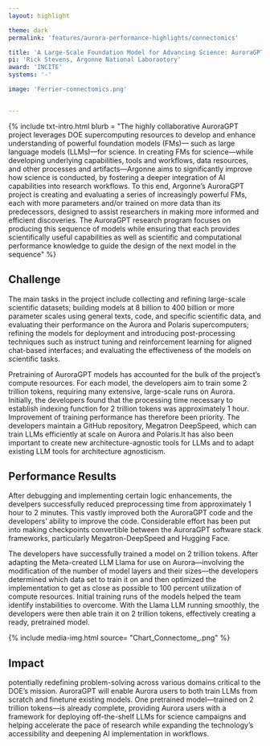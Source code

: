 ```yaml
---
layout: highlight

theme: dark
permalink: 'features/aurora-performance-highlights/connectomics'

title: 'A Large-Scale Foundation Model for Advancing Science: AuroraGPT'
pi: 'Rick Stevens, Argonne National Laboraotory'
award: 'INCITE'
systems: '-'

image: 'Ferrier-connectomics.png' 


---
```


{% include txt-intro.html 
    blurb = "The highly collaborative AuroraGPT project leverages DOE supercomputing resources to develop and enhance understanding of powerful foundation models (FMs)— such as large language models (LLMs)—for science. In creating FMs for science—while developing underlying capabilities, tools and workflows, data resources, and other processes and artifacts—Argonne aims to significantly improve how science is conducted, by fostering a deeper integration of AI capabilities into research workflows. To this end, Argonne’s AuroraGPT project is creating and evaluating a series of increasingly powerful FMs, each with more parameters and/or trained on more data than its predecessors, designed to assist researchers in making more informed and efficient discoveries. The AuroraGPT research program focuses on producing this sequence of models while ensuring that each provides scientifically useful capabilities as well as scientific and computational performance knowledge to guide the design of the next model in the sequence"
%}



## Challenge
The main tasks in the project include collecting and refining large-scale scientific datasets; building models at 8 billion to 400 billion or more parameter scales using general texts, code, and specific scientific data, and evaluating their performance on the Aurora and Polaris supercomputers; refining the models for deployment and introducing post-processing techniques such as instruct tuning and reinforcement learning for aligned chat-based interfaces; and evaluating the effectiveness of the models on scientific tasks.

Pretraining of AuroraGPT models has accounted for the bulk of the project’s compute resources. For each model, the developers aim to train some 2 trillion tokens, requiring many extensive, large-scale runs on Aurora. Initially, the developers found that the processing time necessary to establish indexing function for 2 trillion tokens was approximately 1 hour. Improvement of training performance has therefore been priority. The developers maintain a GitHub repository, Megatron DeepSpeed, which can train LLMs efficiently at scale on Aurora and Polaris.It has also been important to create new architecture-agnostic tools for LLMs and to adapt existing LLM tools for architecture agnosticism. 



## Performance Results
After debugging and implementing certain logic enhancements, the develpers successfully reduced preprocessing time from approximately 1 hour to 2 minutes. This vastly improved both the AuroraGPT code and the developers’ ability to improve the code. Considerable effort has been put into making checkpoints convertible between the AuroraGPT software stack frameworks, particularly Megatron-DeepSpeed and Hugging Face.

The developers have successfully trained a model on 2 trillion tokens. After adapting the Meta-created LLM Llama for use on Aurora—involving the modification of the number of model layers and their sizes—the developers determined which data set to train it on and then optimized the implementation to get as close as possible to 100 percent utilization of compute resources. Initial training runs of the models helped the team identify instabilities to overcome. With the Llama LLM running smoothly, the developers were then able train it on 2 trillion tokens, effectively creating a ready, pretrained model.


{% include media-img.html
   source= "Chart_Connectome_.png"
%}

## Impact
potentially redefining problem-solving across various domains critical to the DOE’s mission. AuroraGPT will enable Aurora users to both train LLMs from scratch and finetune existing models. One pretrained model—trained on 2 trillion tokens—is already complete, providing Aurora users with a framework for deploying off-the-shelf LLMs for science campaigns and helping accelerate the pace of research while expanding the technology’s accessibility and deepening AI implementation in workflows.


